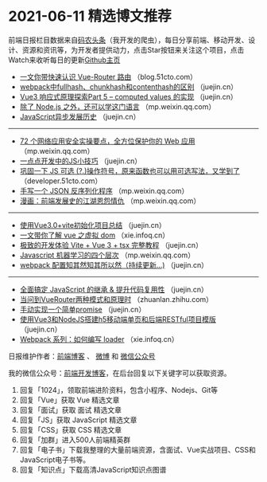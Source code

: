 # 2021-06-11 精选博文推荐

前端日报栏目数据来自[码农头条](https://toutiao.qdkfweb.cn/)（我开发的爬虫），每日分享前端、移动开发、设计、资源和资讯等，为开发者提供动力，点击Star按钮来关注这个项目，点击Watch来收听每日的更新[Github主页](https://github.com/kujian/frontendDaily)
* [一文你带快速认识 Vue-Router 路由](https://blog.51cto.com/u_15214399/2889541) （blog.51cto.com）
* [webpack中fullhash、chunkhash和contenthash的区别](https://juejin.cn/post/6971987696029794312) （juejin.cn）
* [Vue3 响应式原理探索Part 5 &#8211; computed values 的实现](https://juejin.cn/post/6972054369189494820) （juejin.cn）
* [除了 Node.js 之外，还可以学这门语言](https://mp.weixin.qq.com/s?__biz=MzI2MjcxNTQ0Nw==&mid=2247492523&idx=1&sn=53ce826f1a11bbda1595b633bd035eaa) （mp.weixin.qq.com）
* [JavaScript异步发展历史](https://juejin.cn/post/6972051526416072717) （juejin.cn）

***
* [72 个网络应用安全实操要点，全方位保护你的 Web 应用](https://mp.weixin.qq.com/s/hkBu8Lc4eiBA0gsXfiZwhA) （mp.weixin.qq.com）
* [一点点开发中的JS小技巧](https://juejin.cn/post/6972045231776595976) （juejin.cn）
* [巩固一下 JS 可选 (?.)操作符号，原来函数也可以用可选写法，又学到了](https://developer.51cto.com/art/202106/666091.htm) （developer.51cto.com）
* [手写一个 JSON 反序列化程序](https://mp.weixin.qq.com/s/hmqDGTAnrLC5rFWbaZLKkQ) （mp.weixin.qq.com）
* [漫画：前端发展史的江湖恩怨情仇](https://mp.weixin.qq.com/s/kQMpO9xZGU2vqFk6OEF5Ew) （mp.weixin.qq.com）

***
* [使用Vue3.0+vite初始化项目总结](https://juejin.cn/post/6972041256855666719) （juejin.cn）
* [一文带你了解 vue 之虚拟 dom](https://xie.infoq.cn/article/4841c3ec625699c207e1150c9) （xie.infoq.cn）
* [极致的开发体验  Vite + Vue 3 + tsx 完整教程](https://juejin.cn/post/6972094589251354632) （juejin.cn）
* [Javascript 机器学习的四个层次](https://mp.weixin.qq.com/s?__biz=Mzg4MjE5OTI4Mw==&mid=2247488312&idx=1&sn=19437acd293fb37fcdaa304752817c69) （mp.weixin.qq.com）
* [webpack 配置知其然知其所以然（持续更新&#8230;)](https://juejin.cn/post/6972088317726687262) （juejin.cn）

***
* [全面搞定 JavaScript 的继承 &amp; 提升代码复用性](https://juejin.cn/post/6972004783397797924) （juejin.cn）
* [当问到VueRouter两种模式和原理时](https://zhuanlan.zhihu.com/p/379509632) （zhuanlan.zhihu.com）
* [手动实现一个简单promise](https://juejin.cn/post/6972000501718056974) （juejin.cn）
* [使用Vue3和NodeJS搭建h5移动端单页和后端RESTful项目模版](https://juejin.cn/post/6972078529529774094) （juejin.cn）
* [Webpack 系列：如何编写 loader](https://xie.infoq.cn/article/34e31c6b010d3ec6e5b25341b) （xie.infoq.cn）

日报维护作者：[前端博客](https://qdkfweb.cn/) 、 [微博](http://weibo.com/kujian) 和 [微信公众号](https://open.weixin.qq.com/qr/code?username=caibaojian_com)

我的微信公众号：[前端开发博客](https://open.weixin.qq.com/qr/code?username=caibaojian_com)，在后台回复以下关键字可以获取资源。

1. 回复「1024」，领取前端进阶资料，包含小程序、Nodejs、Git等
2. 回复「Vue」获取 Vue 精选文章
3. 回复「面试」获取 面试 精选文章
4. 回复「JS」获取 JavaScript 精选文章
5. 回复「CSS」获取 CSS 精选文章
6. 回复「加群」进入500人前端精英群
7. 回复「电子书」下载我整理的大量前端资源，含面试、Vue实战项目、CSS和JavaScript电子书等。
8. 回复「知识点」下载高清JavaScript知识点图谱